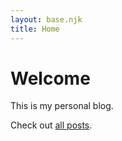 ```yaml
---
layout: base.njk
title: Home
---
```


# Welcome

This is my personal blog.

Check out [all posts](/posts/).
